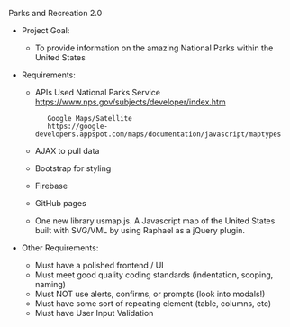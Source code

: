 Parks and Recreation 2.0

 * Project Goal:

   * To provide information on the amazing National Parks within the United States

 * Requirements:

   * APIs Used
            National Parks Service
            https://www.nps.gov/subjects/developer/index.htm

            Google Maps/Satellite
            https://google-developers.appspot.com/maps/documentation/javascript/maptypes

    
   * AJAX to pull data
   * Bootstrap for styling
   * Firebase
   * GitHub pages

   * One new library
            usmap.js. A Javascript map of the United States built with SVG/VML by using Raphael as a jQuery plugin.

* Other Requirements:

   * Must have a polished frontend / UI
   * Must meet good quality coding standards (indentation, scoping, naming)
   * Must NOT use alerts, confirms, or prompts (look into modals!)
   * Must have some sort of repeating element (table, columns, etc)
   * Must have User Input Validation